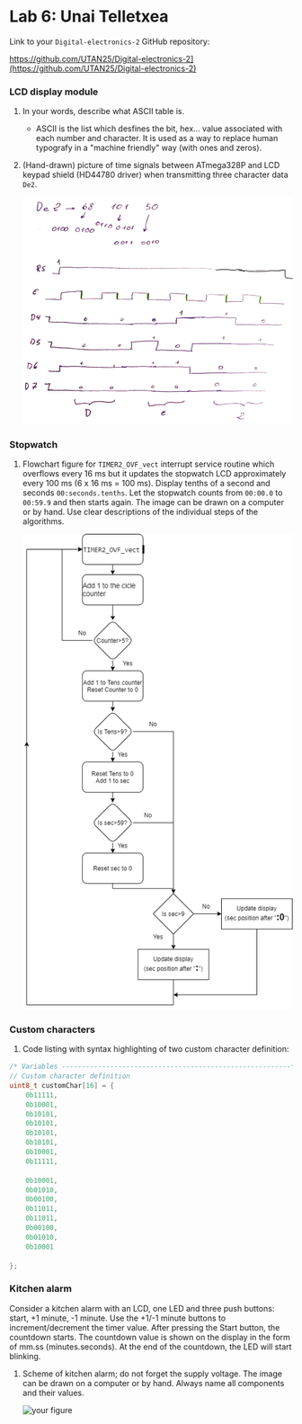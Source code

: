 # Lab 6: Unai Telletxea

Link to your `Digital-electronics-2` GitHub repository:

https://github.com/UTAN25/Digital-electronics-2](https://github.com/UTAN25/Digital-electronics-2)


### LCD display module

1. In your words, describe what ASCII table is.
   * ASCII is the list which desfines the bit, hex... value associated with each number and character. It is used as a way to replace human typografy in a "machine friendly" way (with ones and zeros).

2. (Hand-drawn) picture of time signals between ATmega328P and LCD keypad shield (HD44780 driver) when transmitting three character data `De2`.

   ![your figure](https://github.com/UTAN25/Digital-electronics-2/blob/main/Labs/06-lcd/Se%C3%B1al.PNG)


### Stopwatch

1. Flowchart figure for `TIMER2_OVF_vect` interrupt service routine which overflows every 16&nbsp;ms but it updates the stopwatch LCD approximately every 100&nbsp;ms (6 x 16&nbsp;ms = 100&nbsp;ms). Display tenths of a second and seconds `00:seconds.tenths`. Let the stopwatch counts from `00:00.0` to `00:59.9` and then starts again. The image can be drawn on a computer or by hand. Use clear descriptions of the individual steps of the algorithms.

   ![your figure](https://github.com/UTAN25/Digital-electronics-2/blob/main/Labs/06-lcd/Untitled%20Diagram.drawio.png)


### Custom characters

1. Code listing with syntax highlighting of two custom character definition:

```c
/* Variables ---------------------------------------------------------*/
// Custom character definition
uint8_t customChar[16] = {
    0b11111,
    0b10001,
    0b10101,
    0b10101,
    0b10101,
    0b10101,
    0b10001,
    0b11111,
    
    0b10001,
    0b01010,
    0b00100,
    0b11011,
    0b11011,
    0b00100,
    0b01010,
    0b10001

};
```


### Kitchen alarm

Consider a kitchen alarm with an LCD, one LED and three push buttons: start, +1 minute, -1 minute. Use the +1/-1 minute buttons to increment/decrement the timer value. After pressing the Start button, the countdown starts. The countdown value is shown on the display in the form of mm.ss (minutes.seconds). At the end of the countdown, the LED will start blinking.

1. Scheme of kitchen alarm; do not forget the supply voltage. The image can be drawn on a computer or by hand. Always name all components and their values.

   ![your figure]()

